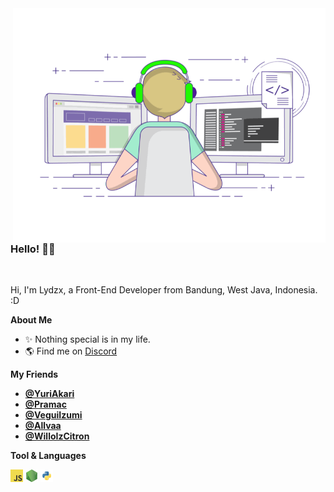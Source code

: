 <img align="right" alt="GIF" src="https://raw.githubusercontent.com/devSouvik/devSouvik/master/gif3.gif" width="500"/>

### Hello! 👋🏻


<br />

Hi, I'm Lydzx, a Front-End Developer from Bandung, West Java, Indonesia. :D

**About Me**

- ✨ Nothing special is in my life.
- 🌎 Find me on <a href="https://discord.com/users/593774699654283265">Discord</a>

 **My Friends**
 
- **[@YuriAkari](https://github.com/YuriAkari)**
- **[@Pramac](https://github.com/Pramac)**
- **[@VeguiIzumi](https://github.com/VeguiIzumi)**
- **[@Allvaa](https://github.com/Allvaa)**
- **[@WilloIzCitron](https://github.com/WilloIzCitron)**

**Tool & Languages**  

<code><img height="20" src="https://raw.githubusercontent.com/github/explore/80688e429a7d4ef2fca1e82350fe8e3517d3494d/topics/javascript/javascript.png"></code>
<code><img height="20" src="https://raw.githubusercontent.com/github/explore/80688e429a7d4ef2fca1e82350fe8e3517d3494d/topics/nodejs/nodejs.png"></code>
<code><img height="20" src="https://raw.githubusercontent.com/github/explore/80688e429a7d4ef2fca1e82350fe8e3517d3494d/topics/python/python.png"></code>



